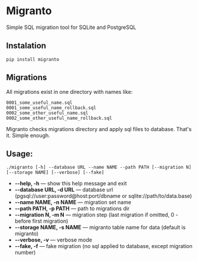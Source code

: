 # Migranto
Simple SQL migration tool for SQLite and PostgreSQL

## Instalation

    pip install migranto

## Migrations

All migrations exist in one directory with names like:

	0001_some_useful_name.sql
	0001_some_useful_name_rollback.sql
	0002_some_other_useful_name.sql
	0002_some_other_useful_name_rollback.sql

Migranto checks migrations directory and apply sql files to database.
That's it. Simple enough.

## Usage:

`./migranto [-h] --database URL --name NAME --path PATH [--migration N] [--storage NAME] [--verbose] [--fake] `

*	__--help, -h__ — show this help message and exit
*	__--database URL, -d URL__ — database url (pgsql://user:password@host:port/dbname or sqlite://path/to/data.base)
*	__--name NAME, -n NAME__ — migration set name
*	__--path PATH, -p PATH__ — path to migrations dir
*	__--migration N, -m N__ — migration step (last migration if omitted, 0 - before first migration)
*	__--storage NAME, -s NAME__ — migranto table name for data (default is migranto)
*	__--verbose, -v__ — verbose mode
*	__--fake, -f__ — fake migration (no sql applied to database, except migration number)
